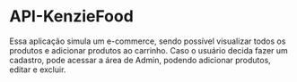 # API-KenzieFood

Essa aplicação simula um e-commerce, sendo possível visualizar todos os produtos e adicionar produtos ao carrinho. Caso o usuário decida fazer um cadastro, pode acessar a área de Admin, podendo adicionar produtos, editar e excluir.
